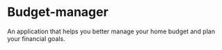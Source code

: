 # Budget-manager
 An application that helps you better manage your home budget and plan your financial goals.
